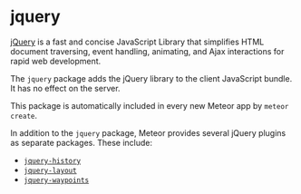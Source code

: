 # jquery

[jQuery](http://jquery.com/) is a fast and concise JavaScript
Library that simplifies HTML document traversing, event handling,
animating, and Ajax interactions for rapid web development.

The `jquery` package adds the jQuery library to the client JavaScript
bundle. It has no effect on the server.

This package is automatically included in every new Meteor app by `meteor create`.

In addition to the `jquery` package, Meteor provides several jQuery
plugins as separate packages. These include:

* [`jquery-history`](https://github.com/balupton/history.js)
* [`jquery-layout`](http://layout.jquery-dev.net/)
* [`jquery-waypoints`](http://imakewebthings.com/jquery-waypoints/)
